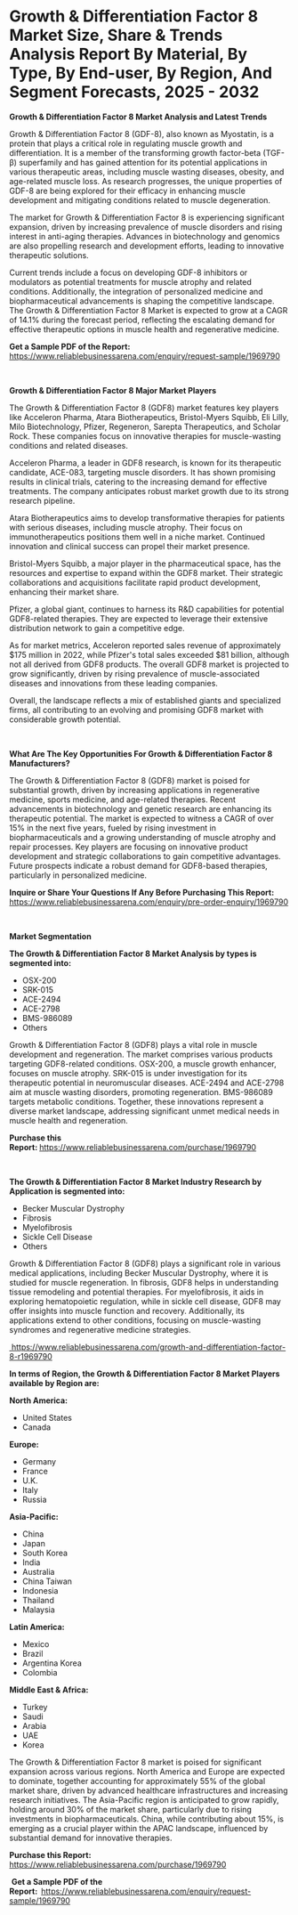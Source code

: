 <p><h1>Growth & Differentiation Factor 8 Market Size, Share & Trends Analysis Report By Material, By Type, By End-user, By Region, And Segment Forecasts, 2025 - 2032</h1></p><p><strong>Growth & Differentiation Factor 8 Market Analysis and Latest Trends</strong></p>
<p><p>Growth & Differentiation Factor 8 (GDF-8), also known as Myostatin, is a protein that plays a critical role in regulating muscle growth and differentiation. It is a member of the transforming growth factor-beta (TGF-β) superfamily and has gained attention for its potential applications in various therapeutic areas, including muscle wasting diseases, obesity, and age-related muscle loss. As research progresses, the unique properties of GDF-8 are being explored for their efficacy in enhancing muscle development and mitigating conditions related to muscle degeneration.</p><p>The market for Growth & Differentiation Factor 8 is experiencing significant expansion, driven by increasing prevalence of muscle disorders and rising interest in anti-aging therapies. Advances in biotechnology and genomics are also propelling research and development efforts, leading to innovative therapeutic solutions. </p><p>Current trends include a focus on developing GDF-8 inhibitors or modulators as potential treatments for muscle atrophy and related conditions. Additionally, the integration of personalized medicine and biopharmaceutical advancements is shaping the competitive landscape. The Growth & Differentiation Factor 8 Market is expected to grow at a CAGR of 14.1% during the forecast period, reflecting the escalating demand for effective therapeutic options in muscle health and regenerative medicine.</p></p>
<p><strong>Get a Sample PDF of the Report:&nbsp;</strong> <a href="https://www.reliablebusinessarena.com/enquiry/request-sample/1969790?utm_campaign=3430&utm_medium=2&utm_source=Github&utm_content=ia&utm_term=19042025&utm_id=growth-differentiation-factor-8">https://www.reliablebusinessarena.com/enquiry/request-sample/1969790</a></p>
<p>&nbsp;</p>
<p><strong>Growth & Differentiation Factor 8 Major Market Players</strong></p>
<p><p>The Growth & Differentiation Factor 8 (GDF8) market features key players like Acceleron Pharma, Atara Biotherapeutics, Bristol-Myers Squibb, Eli Lilly, Milo Biotechnology, Pfizer, Regeneron, Sarepta Therapeutics, and Scholar Rock. These companies focus on innovative therapies for muscle-wasting conditions and related diseases.</p><p>Acceleron Pharma, a leader in GDF8 research, is known for its therapeutic candidate, ACE-083, targeting muscle disorders. It has shown promising results in clinical trials, catering to the increasing demand for effective treatments. The company anticipates robust market growth due to its strong research pipeline.</p><p>Atara Biotherapeutics aims to develop transformative therapies for patients with serious diseases, including muscle atrophy. Their focus on immunotherapeutics positions them well in a niche market. Continued innovation and clinical success can propel their market presence.</p><p>Bristol-Myers Squibb, a major player in the pharmaceutical space, has the resources and expertise to expand within the GDF8 market. Their strategic collaborations and acquisitions facilitate rapid product development, enhancing their market share.</p><p>Pfizer, a global giant, continues to harness its R&D capabilities for potential GDF8-related therapies. They are expected to leverage their extensive distribution network to gain a competitive edge.</p><p>As for market metrics, Acceleron reported sales revenue of approximately $175 million in 2022, while Pfizer's total sales exceeded $81 billion, although not all derived from GDF8 products. The overall GDF8 market is projected to grow significantly, driven by rising prevalence of muscle-associated diseases and innovations from these leading companies.</p><p>Overall, the landscape reflects a mix of established giants and specialized firms, all contributing to an evolving and promising GDF8 market with considerable growth potential.</p></p>
<p>&nbsp;</p>
<p><strong>What Are The Key Opportunities For Growth & Differentiation Factor 8 Manufacturers?</strong></p>
<p><p>The Growth & Differentiation Factor 8 (GDF8) market is poised for substantial growth, driven by increasing applications in regenerative medicine, sports medicine, and age-related therapies. Recent advancements in biotechnology and genetic research are enhancing its therapeutic potential. The market is expected to witness a CAGR of over 15% in the next five years, fueled by rising investment in biopharmaceuticals and a growing understanding of muscle atrophy and repair processes. Key players are focusing on innovative product development and strategic collaborations to gain competitive advantages. Future prospects indicate a robust demand for GDF8-based therapies, particularly in personalized medicine.</p></p>
<p><strong>Inquire or Share Your Questions If Any Before Purchasing This Report:</strong> <a href="https://www.reliablebusinessarena.com/enquiry/pre-order-enquiry/1969790?utm_campaign=3430&utm_medium=2&utm_source=Github&utm_content=ia&utm_term=19042025&utm_id=growth-differentiation-factor-8">https://www.reliablebusinessarena.com/enquiry/pre-order-enquiry/1969790</a></p>
<p>&nbsp;</p>
<p><strong>Market Segmentation</strong></p>
<p><strong>The Growth & Differentiation Factor 8 Market Analysis by types is segmented into:</strong></p>
<p><ul><li>OSX-200</li><li>SRK-015</li><li>ACE-2494</li><li>ACE-2798</li><li>BMS-986089</li><li>Others</li></ul></p>
<p><p>Growth & Differentiation Factor 8 (GDF8) plays a vital role in muscle development and regeneration. The market comprises various products targeting GDF8-related conditions. OSX-200, a muscle growth enhancer, focuses on muscle atrophy. SRK-015 is under investigation for its therapeutic potential in neuromuscular diseases. ACE-2494 and ACE-2798 aim at muscle wasting disorders, promoting regeneration. BMS-986089 targets metabolic conditions. Together, these innovations represent a diverse market landscape, addressing significant unmet medical needs in muscle health and regeneration.</p></p>
<p><strong>Purchase this Report:&nbsp;</strong><a href="https://www.reliablebusinessarena.com/purchase/1969790?utm_campaign=3430&utm_medium=2&utm_source=Github&utm_content=ia&utm_term=19042025&utm_id=growth-differentiation-factor-8">https://www.reliablebusinessarena.com/purchase/1969790</a></p>
<p>&nbsp;</p>
<p><strong>The Growth & Differentiation Factor 8 Market Industry Research by Application is segmented into:</strong></p>
<p><ul><li>Becker Muscular Dystrophy</li><li>Fibrosis</li><li>Myelofibrosis</li><li>Sickle Cell Disease</li><li>Others</li></ul></p>
<p><p>Growth & Differentiation Factor 8 (GDF8) plays a significant role in various medical applications, including Becker Muscular Dystrophy, where it is studied for muscle regeneration. In fibrosis, GDF8 helps in understanding tissue remodeling and potential therapies. For myelofibrosis, it aids in exploring hematopoietic regulation, while in sickle cell disease, GDF8 may offer insights into muscle function and recovery. Additionally, its applications extend to other conditions, focusing on muscle-wasting syndromes and regenerative medicine strategies.</p></p>
<p><a href="https://www.reliablebusinessarena.com/growth-and-differentiation-factor-8-r1969790?utm_campaign=3430&utm_medium=2&utm_source=Github&utm_content=ia&utm_term=19042025&utm_id=growth-differentiation-factor-8">&nbsp;https://www.reliablebusinessarena.com/growth-and-differentiation-factor-8-r1969790</a></p>
<p><strong>In terms of Region, the Growth & Differentiation Factor 8 Market Players available by Region are:</strong></p>
<p>
    <p> <strong> North America: </strong>
        <ul>
            <li>United States</li>
            <li>Canada</li>
        </ul>
        </p> 
    <p> <strong> Europe: </strong>
        <ul>
            <li>Germany</li>
            <li>France</li>
            <li>U.K.</li>
            <li>Italy</li>
            <li>Russia</li>
        </ul>
        </p> 
    <p> <strong> Asia-Pacific: </strong>
        <ul>
            <li>China</li>
            <li>Japan</li>
            <li>South Korea</li>
            <li>India</li>
            <li>Australia</li>
            <li>China Taiwan</li>
            <li>Indonesia</li>
            <li>Thailand</li>
            <li>Malaysia</li>
        </ul>
        </p> 
    <p> <strong> Latin America: </strong>
        <ul>
            <li>Mexico</li>
            <li>Brazil</li>
            <li>Argentina Korea</li>
            <li>Colombia</li>
        </ul>
        </p> 
    <p> <strong> Middle East & Africa: </strong>
        <ul>
            <li>Turkey</li>
            <li>Saudi</li>
            <li>Arabia</li>
            <li>UAE</li>
            <li>Korea</li>
        </ul>
    </p>
    </p>
<p><p>The Growth & Differentiation Factor 8 market is poised for significant expansion across various regions. North America and Europe are expected to dominate, together accounting for approximately 55% of the global market share, driven by advanced healthcare infrastructures and increasing research initiatives. The Asia-Pacific region is anticipated to grow rapidly, holding around 30% of the market share, particularly due to rising investments in biopharmaceuticals. China, while contributing about 15%, is emerging as a crucial player within the APAC landscape, influenced by substantial demand for innovative therapies.</p></p>
<p><strong>Purchase this Report: </strong><a href="https://www.reliablebusinessarena.com/purchase/1969790?utm_campaign=3430&utm_medium=2&utm_source=Github&utm_content=ia&utm_term=19042025&utm_id=growth-differentiation-factor-8">https://www.reliablebusinessarena.com/purchase/1969790</a></p>
<p>&nbsp;<strong>Get a Sample PDF of the Report:&nbsp;&nbsp;</strong><a href="https://www.reliablebusinessarena.com/enquiry/request-sample/1969790?utm_campaign=3430&utm_medium=2&utm_source=Github&utm_content=ia&utm_term=19042025&utm_id=growth-differentiation-factor-8">https://www.reliablebusinessarena.com/enquiry/request-sample/1969790</a></p>
<p><strong></strong></p>
<p><p></p><p></p><p></p></p>